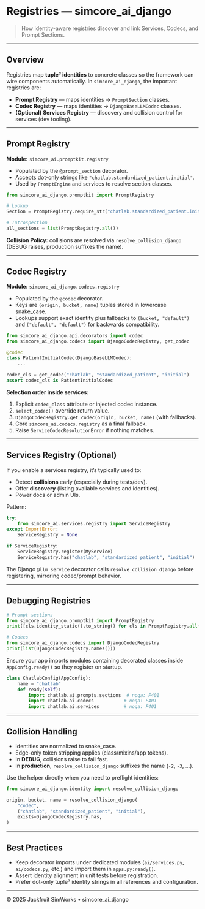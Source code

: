 # Registries — simcore_ai_django

> How identity-aware registries discover and link Services, Codecs, and Prompt Sections.

---

## Overview

Registries map **tuple³ identities** to concrete classes so the framework can wire components automatically. In `simcore_ai_django`, the important registries are:

- **Prompt Registry** — maps identities → `PromptSection` classes.
- **Codec Registry** — maps identities → `DjangoBaseLLMCodec` classes.
- **(Optional) Services Registry** — discovery and collision control for services (dev tooling).

---

## Prompt Registry

**Module:** `simcore_ai.promptkit.registry`

- Populated by the `@prompt_section` decorator.
- Accepts dot-only strings like `"chatlab.standardized_patient.initial"`.
- Used by `PromptEngine` and services to resolve section classes.

```python
from simcore_ai_django.promptkit import PromptRegistry

# Lookup
Section = PromptRegistry.require_str("chatlab.standardized_patient.initial")

# Introspection
all_sections = list(PromptRegistry.all())
```

**Collision Policy:** collisions are resolved via `resolve_collision_django` (DEBUG raises, production suffixes the name).

---

## Codec Registry

**Module:** `simcore_ai_django.codecs.registry`

- Populated by the `@codec` decorator.
- Keys are `(origin, bucket, name)` tuples stored in lowercase snake_case.
- Lookups support exact identity plus fallbacks to `(bucket, "default")` and `("default", "default")` for backwards compatibility.

```python
from simcore_ai_django.api.decorators import codec
from simcore_ai_django.codecs import DjangoCodecRegistry, get_codec

@codec
class PatientInitialCodec(DjangoBaseLLMCodec):
    ...

codec_cls = get_codec("chatlab", "standardized_patient", "initial")
assert codec_cls is PatientInitialCodec
```

**Selection order inside services:**

1. Explicit `codec_class` attribute or injected codec instance.
2. `select_codec()` override return value.
3. `DjangoCodecRegistry.get_codec(origin, bucket, name)` (with fallbacks).
4. Core `simcore_ai.codecs.registry` as a final fallback.
5. Raise `ServiceCodecResolutionError` if nothing matches.

---

## Services Registry (Optional)

If you enable a services registry, it’s typically used to:

- Detect **collisions** early (especially during tests/dev).
- Offer **discovery** (listing available services and identities).
- Power docs or admin UIs.

Pattern:

```python
try:
    from simcore_ai.services.registry import ServiceRegistry
except ImportError:
    ServiceRegistry = None

if ServiceRegistry:
    ServiceRegistry.register(MyService)
    ServiceRegistry.has("chatlab", "standardized_patient", "initial")  # True/False
```

The Django `@llm_service` decorator calls `resolve_collision_django` before registering, mirroring codec/prompt behavior.

---

## Debugging Registries

```python
# Prompt sections
from simcore_ai_django.promptkit import PromptRegistry
print([cls.identity_static().to_string() for cls in PromptRegistry.all()])

# Codecs
from simcore_ai_django.codecs import DjangoCodecRegistry
print(list(DjangoCodecRegistry.names()))
```

Ensure your app imports modules containing decorated classes inside `AppConfig.ready()` so they register on startup.

```python
class ChatlabConfig(AppConfig):
    name = "chatlab"
    def ready(self):
        import chatlab.ai.prompts.sections  # noqa: F401
        import chatlab.ai.codecs           # noqa: F401
        import chatlab.ai.services         # noqa: F401
```

---

## Collision Handling

- Identities are normalized to snake_case.
- Edge-only token stripping applies (class/mixins/app tokens).
- In **DEBUG**, collisions raise to fail fast.
- In **production**, `resolve_collision_django` suffixes the name (`-2`, `-3`, …).

Use the helper directly when you need to preflight identities:

```python
from simcore_ai_django.identity import resolve_collision_django

origin, bucket, name = resolve_collision_django(
    "codec",
    ("chatlab", "standardized_patient", "initial"),
    exists=DjangoCodecRegistry.has,
)
```

---

## Best Practices

- Keep decorator imports under dedicated modules (`ai/services.py`, `ai/codecs.py`, etc.) and import them in `apps.py:ready()`.
- Assert identity alignment in unit tests before registration.
- Prefer dot-only tuple³ identity strings in all references and configuration.

---

© 2025 Jackfruit SimWorks • simcore_ai_django
